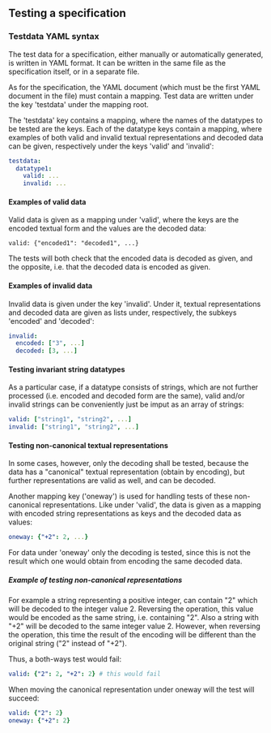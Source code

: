 ## Testing a specification

### Testdata YAML syntax

The test data for a specification, either manually or automatically generated,
is written in YAML format. It can be written in the same file as the
specification itself, or in a separate file.

As for the specification, the YAML document (which must be the first YAML
document in the file) must contain a mapping. Test data are written
under the key 'testdata' under the mapping root.

The 'testdata' key contains a mapping, where the names of the datatypes to be
tested are the keys. Each of the datatype keys contain a mapping, where
examples of both valid and invalid textual representations and decoded data can
be given, respectively under the keys 'valid' and 'invalid':
```YAML
testdata:
  datatype1:
    valid: ...
    invalid: ...
```

#### Examples of valid data

Valid data is given as a mapping under 'valid', where the keys are the encoded
textual form and the values are the decoded data:
```
valid: {"encoded1": "decoded1", ...}
```
The tests will both check that the encoded data is decoded as given, and
the opposite, i.e. that the decoded data is encoded as given.

#### Examples of invalid data

Invalid data is given under the key 'invalid'. Under it, textual
representations and decoded data are given as lists under, respectively,
the subkeys 'encoded' and 'decoded':
```YAML
invalid:
  encoded: ["3", ...]
  decoded: [3, ...]
```

#### Testing invariant string datatypes

As a particular case, if a datatype consists of strings, which are not
further processed (i.e. encoded and decoded form are the same), valid and/or
invalid strings can be conveniently just be imput as an array of strings:
```YAML
valid: ["string1", "string2", ...]
invalid: ["string1", "string2", ...]
```

#### Testing non-canonical textual representations

In some cases, however, only the decoding shall be tested, because the data
has a "canonical" textual representation (obtain by encoding), but further
representations are valid as well, and can be decoded.

Another mapping key ('oneway') is used for handling tests of these non-canonical
representations. Like under 'valid', the data is given as a mapping with
encoded string representations as keys and the decoded data as values:
```YAML
oneway: {"+2": 2, ...}
```
For data under 'oneway' only the decoding is tested, since this is not
the result which one would obtain from encoding the same decoded data.

##### Example of testing non-canonical representations

For example a string representing a positive integer, can contain "2" which
will be decoded to the integer value 2. Reversing the operation, this value
would be encoded as the same string, i.e. containing "2". Also a
string with "+2" will be decoded to the same integer value 2. However, when
reversing the operation, this time the result of the encoding will be different
than the original string ("2" instead of "+2").

Thus, a both-ways test would fail:
```YAML
valid: {"2": 2, "+2": 2} # this would fail
```
When moving the canonical representation under oneway will the test will
succeed:
```YAML
valid: {"2": 2}
oneway: {"+2": 2}
```

